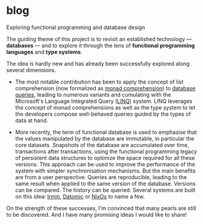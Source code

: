 # blog

Exploring functional programming and database design

The guiding theme of this project is to revisit an established technology — __databases__ —
and to explore it through the lens of __functional programming languages__ and __type systems__.

The idea is hardly new and has already been successfully explored along several dimensions.

* The most notable contribution has been to apply the concept of list comprehension
(now formalized as [monad comprehension](https://dl.acm.org/doi/abs/10.1145/91556.91592))
to [database queries](https://ieeexplore.ieee.org/document/176921), 
leading to numerous variants
and cumulating with the Microsoft's Language Integrated Query ([LINQ](https://dl.acm.org/doi/10.1145/1142473.1142552)) system.
LINQ leverages the concept of monad comprehensions as well as the type system
to let the developers compose well-behaved queries guided by the types of data at hand.

* More recently, the term of functional database is used to emphasise
that the values manipulated by the database are immutable, in particular the core datasets.
Snapshots of the database are accumulated over time, transactions after transactions,
using the functional programming legacy of persistent data structures to optimize the space required for all these versions.
This approach can be used to improve the performance of the system with simpler synchronisation mechanisms.
But the main benefits are from a user perspective.
Queries are reproducible, leading to the same result when applied to the same version of the database.
Versions can be compared. The history can be queried.
Several systems are built on this idea: [Irmin](https://irmin.org/), [Datomic](https://www.datomic.com/) or [NixOs](https://nixos.org/) to name a few.

On the strength of these successes, I'm convinced that many pearls are still to be discovered.
And I have many promising ideas I would like to share!
